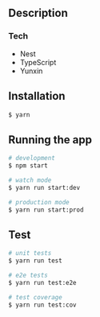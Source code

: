 ## Description

### Tech

- Nest
- TypeScript
- Yunxin

## Installation

```bash
$ yarn
```

## Running the app

```bash
# development
$ npm start

# watch mode
$ yarn run start:dev

# production mode
$ yarn run start:prod
```

## Test

```bash
# unit tests
$ yarn run test

# e2e tests
$ yarn run test:e2e

# test coverage
$ yarn run test:cov
```
